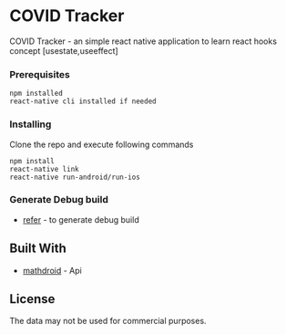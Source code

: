 # COVID Tracker

COVID Tracker - an simple react native application to learn react hooks concept [usestate,useeffect]

### Prerequisites

```
npm installed
react-native cli installed if needed
```

### Installing

Clone the repo and execute following commands

```
npm install
react-native link
react-native run-android/run-ios
```

### Generate Debug build

- [refer](https://dev.to/shubhkirtisharma/building-serverless-or-debug-apk-for-react-native-apps-356m) - to generate debug build

## Built With

- [mathdroid](https://github.com/mathdroid/covid-19-api) - Api

## License

The data may not be used for commercial purposes.
